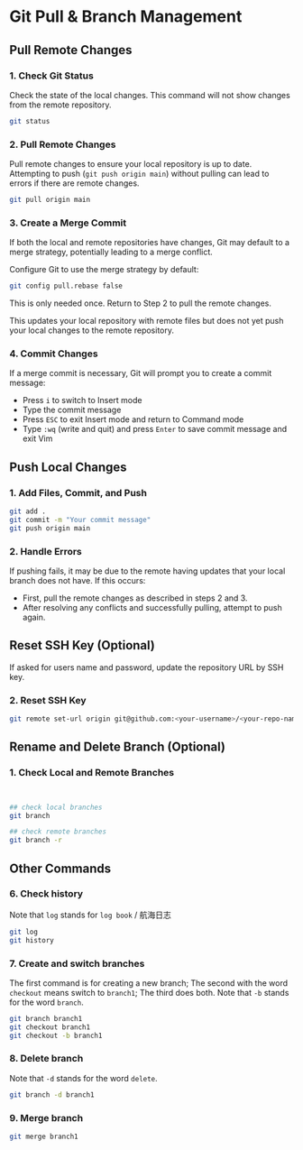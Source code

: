 # Git Pull & Branch Management

## Pull Remote Changes

### 1. Check Git Status
Check the state of the local changes. This command will not show changes from the remote repository.
```bash
git status
```

### 2. Pull Remote Changes
Pull remote changes to ensure your local repository is up to date. Attempting to push (`git push origin main`) without pulling can lead to errors if there are remote changes.
```bash
git pull origin main
```
### 3. Create a Merge Commit
If both the local and remote repositories have changes, Git may default to a merge strategy, potentially leading to a merge conflict. 

Configure Git to use the merge strategy by default:
```bash
git config pull.rebase false
```
This is only needed once. Return to Step 2 to pull the remote changes. 

This updates your local repository with remote files but does not yet push your local changes to the remote repository.

### 4. Commit Changes
If a merge commit is necessary, Git will prompt you to create a commit message:
- Press `i` to switch to Insert mode
- Type the commit message
- Press `ESC` to exit Insert mode and return to Command mode
- Type `:wq` (write and quit) and press `Enter` to save commit message and exit Vim

## Push Local Changes

### 1. Add Files, Commit, and Push
```bash
git add .
git commit -m "Your commit message"
git push origin main
```

### 2. Handle Errors
If pushing fails, it may be due to the remote having updates that your local branch does not have. If this occurs:

- First, pull the remote changes as described in steps 2 and 3.
- After resolving any conflicts and successfully pulling, attempt to push again.


## Reset SSH Key (Optional)

If asked for users name and password, update the repository URL by SSH key.

### 2. Reset SSH Key

```bash
git remote set-url origin git@github.com:<your-username>/<your-repo-name>.git
```



## Rename and Delete Branch (Optional)

### 1. Check Local and Remote Branches
```bash


## check local branches
git branch

## check remote branches
git branch -r
```


## Other Commands
### 6. Check history
Note that `log` stands for `log book` / 航海日志
```bash
git log
git history
```
### 7. Create and switch branches
The first command is for creating a new branch;
The second with the word `checkout` means switch to `branch1`;
The third does both.
Note that `-b` stands for the word `branch`.
```bash
git branch branch1
git checkout branch1
git checkout -b branch1
```
### 8. Delete branch
Note that `-d` stands for the word `delete`.
```bash
git branch -d branch1
```
### 9. Merge branch
```bash
git merge branch1
```
